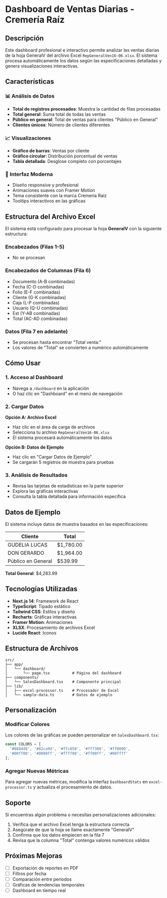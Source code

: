 # Dashboard de Ventas Diarias - Cremería Raíz

## Descripción

Este dashboard profesional e interactivo permite analizar las ventas diarias de la hoja GeneralV del archivo Excel `RepGeneralVen16-06.xlsx`. El sistema procesa automáticamente los datos según las especificaciones detalladas y genera visualizaciones interactivas.

## Características

### 📊 Análisis de Datos
- **Total de registros procesados**: Muestra la cantidad de filas procesadas
- **Total general**: Suma total de todas las ventas
- **Público en general**: Total de ventas para clientes "Público en General"
- **Clientes únicos**: Número de clientes diferentes

### 📈 Visualizaciones
- **Gráfico de barras**: Ventas por cliente
- **Gráfico circular**: Distribución porcentual de ventas
- **Tabla detallada**: Desglose completo con porcentajes

### 🎨 Interfaz Moderna
- Diseño responsive y profesional
- Animaciones suaves con Framer Motion
- Tema consistente con la marca Cremería Raíz
- Tooltips interactivos en las gráficas

## Estructura del Archivo Excel

El sistema está configurado para procesar la hoja **GeneralV** con la siguiente estructura:

### Encabezados (Filas 1-5)
- No se procesan

### Encabezados de Columnas (Fila 6)
- Documento (A-B combinadas)
- Fecha (C-D combinadas)
- Folio (E-F combinadas)
- Cliente (G-K combinadas)
- Caja (L-P combinadas)
- Usuario (Q-U combinadas)
- Est (Y-AB combinadas)
- Total (AC-AD combinadas)

### Datos (Fila 7 en adelante)
- Se procesan hasta encontrar "Total venta:"
- Los valores de "Total" se convierten a numérico automáticamente

## Cómo Usar

### 1. Acceso al Dashboard
- Navega a `/dashboard` en la aplicación
- O haz clic en "Dashboard" en el menú de navegación

### 2. Cargar Datos
**Opción A: Archivo Excel**
- Haz clic en el área de carga de archivos
- Selecciona tu archivo `RepGeneralVen16-06.xlsx`
- El sistema procesará automáticamente los datos

**Opción B: Datos de Ejemplo**
- Haz clic en "Cargar Datos de Ejemplo"
- Se cargarán 5 registros de muestra para pruebas

### 3. Análisis de Resultados
- Revisa las tarjetas de estadísticas en la parte superior
- Explora las gráficas interactivas
- Consulta la tabla detallada para información específica

## Datos de Ejemplo

El sistema incluye datos de muestra basados en las especificaciones:

| Cliente | Total |
|---------|-------|
| GUDELIA LUCAS | $1,780.00 |
| DON GERARDO | $1,964.00 |
| Público en General | $539.99 |

**Total General**: $4,283.99

## Tecnologías Utilizadas

- **Next.js 14**: Framework de React
- **TypeScript**: Tipado estático
- **Tailwind CSS**: Estilos y diseño
- **Recharts**: Gráficas interactivas
- **Framer Motion**: Animaciones
- **XLSX**: Procesamiento de archivos Excel
- **Lucide React**: Iconos

## Estructura de Archivos

```
src/
├── app/
│   └── dashboard/
│       └── page.tsx          # Página del dashboard
├── components/
│   └── SalesDashboard.tsx    # Componente principal
├── lib/
│   ├── excel-processor.ts    # Procesador de Excel
│   └── sample-data.ts        # Datos de ejemplo
```

## Personalización

### Modificar Colores
Los colores de las gráficas se pueden personalizar en `SalesDashboard.tsx`:

```typescript
const COLORS = [
  '#8884d8', '#82ca9d', '#ffc658', '#ff7300', '#ff0000',
  '#00ff00', '#0000ff', '#ffff00', '#ff00ff', '#00ffff'
];
```

### Agregar Nuevas Métricas
Para agregar nuevas métricas, modifica la interfaz `DashboardStats` en `excel-processor.ts` y actualiza el procesamiento de datos.

## Soporte

Si encuentras algún problema o necesitas personalizaciones adicionales:

1. Verifica que el archivo Excel tenga la estructura correcta
2. Asegúrate de que la hoja se llame exactamente "GeneralV"
3. Confirma que los datos empiecen en la fila 7
4. Revisa que la columna "Total" contenga valores numéricos válidos

## Próximas Mejoras

- [ ] Exportación de reportes en PDF
- [ ] Filtros por fecha
- [ ] Comparación entre períodos
- [ ] Gráficas de tendencias temporales
- [ ] Dashboard en tiempo real 